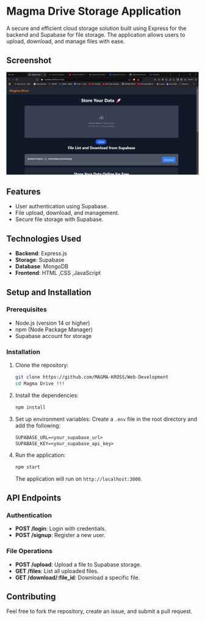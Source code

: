 
# Magma Drive Storage Application

A secure and efficient cloud storage solution built using Express for the backend and Supabase for file storage. The application allows users to upload, download, and manage files with ease.

## Screenshot
![Screenshot 1](screenshot1.png)
## Features
- User authentication using Supabase.
- File upload, download, and management.
- Secure file storage with Supabase.

## Technologies Used
- **Backend**: Express.js
- **Storage**: Supabase
- **Database**: MongoDB
- **Frontend**: HTML ,CSS ,JavaScript

## Setup and Installation

### Prerequisites
- Node.js (version 14 or higher)
- npm (Node Package Manager)
- Supabase account for storage 

### Installation

1. Clone the repository:
   ```bash
   git clone https://github.com/MAGMA-KROSS/Web-Development
   cd Magma Drive !!!
   ```

2. Install the dependencies:
   ```bash
   npm install
   ```

3. Set up environment variables:
   Create a `.env` file in the root directory and add the following:
   ```
   SUPABASE_URL=<your_supabase_url>
   SUPABASE_KEY=<your_supabase_api_key>
   ```

4. Run the application:
   ```bash
   npm start
   ```

   The application will run on `http://localhost:3000`.

## API Endpoints

### Authentication

- **POST /login**: Login with credentials.
- **POST /signup**: Register a new user.

### File Operations

- **POST /upload**: Upload a file to Supabase storage.
- **GET /files**: List all uploaded files.
- **GET /download/:file_id**: Download a specific file.

## Contributing
Feel free to fork the repository, create an issue, and submit a pull request.


